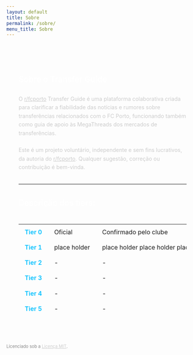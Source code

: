 ```yaml
---
layout: default
title: Sobre
permalink: /sobre/
menu_title: Sobre
---
```


<style>
  body {
    font-family: 'Inter', sans-serif;
  }

  .content-box {
    background-color: rgba(255, 255, 255, 0.04);
    border-radius: 0.5rem;
    padding: 1.5rem 2rem;
    margin: 2.5rem 0 2rem 0;
    color: #ccc;
    line-height: 1.6;
  }

  h3 {
    color: #fff;
    font-weight: 600;
    margin-bottom: 1rem;
    font-size: 1.3rem;
    border-bottom: 1px solid rgba(255, 255, 255, 0.1);
    padding-bottom: 0.4rem;
  }

  .table-wrapper {
    overflow-x: auto;
  }

  table.tiers {
    width: 100%;
    border-collapse: collapse;
    margin-top: 1rem;
  }

  table.tiers td {
    padding: 0.6rem 1rem;
    vertical-align: top;
    border-bottom: 1px solid rgba(255, 255, 255, 0.1);
    white-space: nowrap;
  }

  table.tiers td.tier-label {
    color: #00bfff;
    font-weight: 600;
    width: 5rem;
  }

  table.tiers td.tier-title {
    width: 15rem;
  }

  p.footer-note {
    font-size: 0.70rem;
    color: #888;
  }

  p.footer-note a {
    color: #ccc;
    text-decoration: underline;
  }

  p.footer-note a:hover {
    color: #00bfff;
  }

  @media (max-width: 600px) {
    table.tiers {
      min-width: 500px;
    }
  }
</style>

<div class="content-box">

  <h3>Sobre o Transfer Guide</h3>
  <p>O <a href="https://www.reddit.com/r/fcporto/" target="_blank" style="color: #ccc; text-decoration: underline;">r/fcporto</a> Transfer Guide é uma plataforma colaborativa criada para clarificar a fiabilidade das notícias e rumores sobre transferências relacionados com o FC Porto, funcionando também como guia de apoio às MegaThreads dos mercados de transferências.<br><br>
  Este é um projeto voluntário, independente e sem fins lucrativos, da autoria do <a href="https://www.reddit.com/r/fcporto/" target="_blank" style="color: #ccc; text-decoration: underline;">r/fcporto</a>. Qualquer sugestão, correção ou contribuição é bem-vinda.</p>

  <hr style="border-color: rgba(255, 255, 255, 0.1); margin: 2rem 0;">

  <h3>Descrição dos tiers:</h3>

  <div class="table-wrapper">
    <table class="tiers">
      <tbody>
        <tr>
          <td class="tier-label">Tier 0</td>
          <td class="tier-title">Oficial</td>
          <td>Confirmado pelo clube</td>
        </tr>
        <tr>
          <td class="tier-label">Tier 1</td>
          <td class="tier-title">place holder</td>
          <td>place holder place holder place holder place holder</td>
        </tr>
        <tr>
          <td class="tier-label">Tier 2</td>
          <td class="tier-title">-</td>
          <td>-</td>
        </tr>
        <tr>
          <td class="tier-label">Tier 3</td>
          <td class="tier-title">-</td>
          <td>-</td>
        </tr>
        <tr>
          <td class="tier-label">Tier 4</td>
          <td class="tier-title">-</td>
          <td>-</td>
        </tr>
        <tr>
          <td class="tier-label">Tier 5</td>
          <td class="tier-title">-</td>
          <td>-</td>
        </tr>
      </tbody>
    </table>
  </div>

</div>

<p class="footer-note">
  Licenciado sob a <a href="{{ site.baseurl }}/LICENSE" target="_blank">Licença MIT</a>.
</p>

